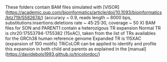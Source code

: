 These folders contain BAM files simulated with [VISOR] (https://academic.oup.com/bioinformatics/article/doi/10.1093/bioinformatics/btz719/5582674/) (accuracy ~ 0.9, reads length ~ 8000 bps, substitutions:insertions:deletions rate ~ 45:25:30, coverage ~ 50 X)
BAM files for SON and PARENT1 contain a heterozigous TR expansion
Normal TR is chr20:17553794-1755382 (15xAC), taken from the list of TRs availables for the GRCh38 human reference genome
Expanded TR is 115XAC (expansion of 100 motifs)
TRiCoLOR can be applied to identify and profile this expansion in both child and parents as explained in the [manual] (https://davidebolo1993.github.io/tricolordoc/)
